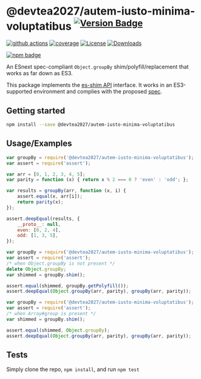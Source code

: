 # @devtea2027/autem-iusto-minima-voluptatibus <sup>[![Version Badge][npm-version-svg]][package-url]</sup>

[![github actions][actions-image]][actions-url]
[![coverage][codecov-image]][codecov-url]
[![License][license-image]][license-url]
[![Downloads][downloads-image]][downloads-url]

[![npm badge][npm-badge-png]][package-url]

An ESnext spec-compliant `Object.groupBy` shim/polyfill/replacement that works as far down as ES3.

This package implements the [es-shim API](https://github.com/es-shims/api) interface. It works in an ES3-supported environment and complies with the proposed [spec](https://tc39.github.io/proposal-array-grouping/).

## Getting started

```sh
npm install --save @devtea2027/autem-iusto-minima-voluptatibus
```

## Usage/Examples

```js
var groupBy = require('@devtea2027/autem-iusto-minima-voluptatibus');
var assert = require('assert');

var arr = [0, 1, 2, 3, 4, 5];
var parity = function (x) { return x % 2 === 0 ? 'even' : 'odd'; };

var results = groupBy(arr, function (x, i) {
    assert.equal(x, arr[i]);
    return parity(x);
});

assert.deepEqual(results, {
    __proto__: null,
    even: [0, 2, 4],
    odd: [1, 3, 5],
});
```

```js
var groupBy = require('@devtea2027/autem-iusto-minima-voluptatibus');
var assert = require('assert');
/* when Object.groupBy is not present */
delete Object.groupBy;
var shimmed = groupBy.shim();

assert.equal(shimmed, groupBy.getPolyfill());
assert.deepEqual(Object.groupBy(arr, parity), groupBy(arr, parity));
```

```js
var groupBy = require('@devtea2027/autem-iusto-minima-voluptatibus');
var assert = require('assert');
/* when Array#group is present */
var shimmed = groupBy.shim();

assert.equal(shimmed, Object.groupBy);
assert.deepEqual(Object.groupBy(arr, parity), groupBy(arr, parity));
```

## Tests
Simply clone the repo, `npm install`, and run `npm test`

[package-url]: https://npmjs.org/package/@devtea2027/autem-iusto-minima-voluptatibus
[npm-version-svg]: https://versionbadg.es/devtea2027/autem-iusto-minima-voluptatibus.svg
[deps-svg]: https://david-dm.org/devtea2027/autem-iusto-minima-voluptatibus.svg
[deps-url]: https://david-dm.org/devtea2027/autem-iusto-minima-voluptatibus
[dev-deps-svg]: https://david-dm.org/devtea2027/autem-iusto-minima-voluptatibus/dev-status.svg
[dev-deps-url]: https://david-dm.org/devtea2027/autem-iusto-minima-voluptatibus#info=devDependencies
[npm-badge-png]: https://nodei.co/npm/@devtea2027/autem-iusto-minima-voluptatibus.png?downloads=true&stars=true
[license-image]: https://img.shields.io/npm/l/@devtea2027/autem-iusto-minima-voluptatibus.svg
[license-url]: LICENSE
[downloads-image]: https://img.shields.io/npm/dm/@devtea2027/autem-iusto-minima-voluptatibus.svg
[downloads-url]: https://npm-stat.com/charts.html?package=@devtea2027/autem-iusto-minima-voluptatibus
[codecov-image]: https://codecov.io/gh/devtea2027/autem-iusto-minima-voluptatibus/branch/main/graphs/badge.svg
[codecov-url]: https://app.codecov.io/gh/devtea2027/autem-iusto-minima-voluptatibus/
[actions-image]: https://img.shields.io/endpoint?url=https://github-actions-badge-u3jn4tfpocch.runkit.sh/devtea2027/autem-iusto-minima-voluptatibus
[actions-url]: https://github.com/devtea2027/autem-iusto-minima-voluptatibus/actions
